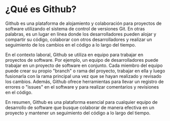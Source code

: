 # ¿Qué es Github?

Github es una plataforma de alojamiento y colaboración para proyectos de software utilizando el sistema de control de versiones Git. En otras palabras, es un lugar en línea donde los desarrolladores pueden alojar y compartir su código, colaborar con otros desarrolladores y realizar un seguimiento de los cambios en el código a lo largo del tiempo.  

En el contexto laboral, Github se utiliza en equipo para trabajar en proyectos de software. Por ejemplo, un equipo de desarrolladores puede trabajar en un proyecto de software en conjunto. Cada miembro del equipo puede crear su propio "branch" o rama del proyecto, trabajar en ella y luego fusionarla con la rama principal una vez que se hayan realizado y revisado los cambios. Además, Github ofrece herramientas para llevar un registro de errores o "issues" en el software y para realizar comentarios y revisiones en el código. 

En resumen, Github es una plataforma esencial para cualquier equipo de desarrollo de software que busque colaborar de manera efectiva en un proyecto y mantener un seguimiento del código a lo largo del tiempo.